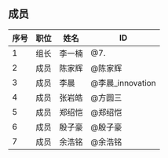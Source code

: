 ## 成员
|序号 |职位 | 姓名  | ID|
|---|---|---|---|
| 1 |组长|李一楠| @7. |
| 2 |成员|陈家辉| @陈家辉 |
| 3 |成员|李晨| @李晨_innovation |
| 4 |成员|张岩皓| @方圆三 |
| 5 |成员|郑绍恺| @郑绍恺 |
| 6 |成员|殷子豪| @殷子豪 |
| 7 |成员|余浩铭| @余浩铭 |